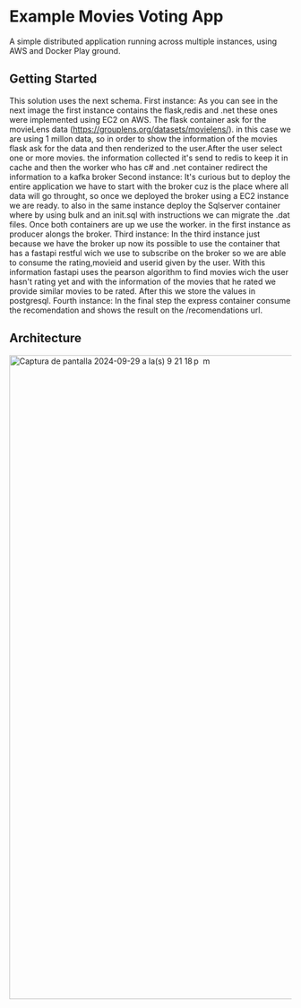 # Example Movies Voting App
A simple distributed application running across multiple instances, using AWS and Docker Play ground.

## Getting Started
This solution uses the next schema.
First instance:
   As you can see in the next image the first instance contains the flask,redis and .net these ones were implemented using EC2 on AWS. The flask container ask for the movieLens data (https://grouplens.org/datasets/movielens/).
   in this case we are using 1 millon data, so in order to show the information of the movies flask ask for the data and then renderized to the user.After the user select one or more movies.
   the information collected it's send to redis to keep it in cache and then the worker who has c# and .net container redirect the information to a kafka broker
Second instance:
   It's curious but to deploy the entire application we have to start with the broker cuz is the place where all data will go throught, so once we deployed the broker using a EC2 instance we are ready.
   to also in the same instance deploy the Sqlserver container where by using bulk and an init.sql with instructions we can migrate the .dat files. Once both containers are up we use the worker.
   in the first instance as producer alongs the broker.
Third instance:
    In the third instance just because we have the broker up now its possible to use the container that has a fastapi restful wich we use to subscribe on the broker so we are able to consume the rating,movieid and userid given by the user. With this information fastapi uses the pearson algorithm to find movies wich the user hasn't rating yet and with the information of the movies that he rated we provide similar movies to be rated. After this we store the values in postgresql.
Fourth instance:
    In the final step the express container consume the recomendation and shows the result on the /recomendations url.

## Architecture 
<img width="1150" alt="Captura de pantalla 2024-09-29 a la(s) 9 21 18 p  m" src="https://github.com/user-attachments/assets/60ebf39d-d631-4753-a4ef-007457447afe">
